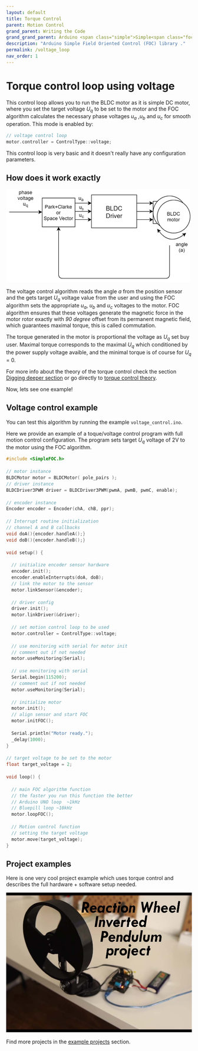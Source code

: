 ```yaml
---
layout: default
title: Torque Control
parent: Motion Control
grand_parent: Writing the Code
grand_grand_parent: Arduino <span class="simple">Simple<span class="foc">FOC</span>library</span>
description: "Arduino Simple Field Oriented Control (FOC) library ."
permalink: /voltage_loop
nav_order: 1
---
```


# Torque control loop using voltage 
This control loop allows you to run the BLDC motor as it is simple DC motor, where you set the target voltage <i>U<sub>q</sub></i> to be set to the motor and the FOC algorithm calculates the necessary phase voltages <i>u<sub>a</sub></i> ,<i>u<sub>b</sub></i> and <i>u<sub>c</sub></i>  for smooth operation. This mode is enabled by:
```cpp
// voltage control loop
motor.controller = ControlType::voltage;
```
This control loop is very basic and it doesn't really have any configuration parameters. 

## How does it work exactly
 <a name="foc_image"></a><img src="extras/Images/voltage_loop.png">

The voltage control algorithm reads the angle <i>a</i> from the position sensor and the gets target <i>U<sub>q</sub></i> voltage value from the user and using the FOC algorithm sets the appropriate <i>u<sub>a</sub></i>, <i>u<sub>b</sub></i> and <i>u<sub>c</sub></i> voltages to the motor. FOC algorithm ensures that these voltages generate the magnetic force in the motor rotor exactly with <i>90 degree</i> offset from its permanent magnetic field, which guarantees maximal torque, this is called commutation.

The torque generated in the motor is proportional the voltage as <i>U<sub>q</sub></i> set buy user. Maximal torque corresponds to the maximal <i>U<sub>q</sub></i> which conditioned by the power supply voltage avaible, and the minimal torque is of course for <i>U<sub>q</sub></i> = 0.

For more info about the theory of the torque control check the section [Digging deeper section](digging_deeper) or go directly to [torque control theory](voltage_torque_control).

Now, lets see one example!

## Voltage control example 
You can test this algorithm by running the example `voltage_control.ino`.

Here we provide an example of a toque/voltage control program with full motion control configuration.  The program sets target <i>U<sub>q</sub></i> voltage of 2V to the motor using the FOC algorithm. 

```cpp
#include <SimpleFOC.h>

// motor instance
BLDCMotor motor = BLDCMotor( pole_pairs );
// driver instance
BLDCDriver3PWM driver = BLDCDriver3PWM(pwmA, pwmB, pwmC, enable);

// encoder instance
Encoder encoder = Encoder(chA, chB, ppr);

// Interrupt routine initialization
// channel A and B callbacks
void doA(){encoder.handleA();}
void doB(){encoder.handleB();}

void setup() { 
  
  // initialize encoder sensor hardware
  encoder.init();
  encoder.enableInterrupts(doA, doB); 
  // link the motor to the sensor
  motor.linkSensor(&encoder);
  
  // driver config
  driver.init();
  motor.linkDriver(&driver);
  
  // set motion control loop to be used
  motor.controller = ControlType::voltage;

  // use monitoring with serial for motor init
  // comment out if not needed
  motor.useMonitoring(Serial);

  // use monitoring with serial 
  Serial.begin(115200);
  // comment out if not needed
  motor.useMonitoring(Serial);

  // initialize motor
  motor.init();
  // align sensor and start FOC
  motor.initFOC();

  Serial.println("Motor ready.");
  _delay(1000);
}

// target voltage to be set to the motor
float target_voltage = 2;

void loop() {

  // main FOC algorithm function
  // the faster you run this function the better
  // Arduino UNO loop  ~1kHz
  // Bluepill loop ~10kHz 
  motor.loopFOC();

  // Motion control function
  // setting the target voltage
  motor.move(target_voltage);
}
```
## Project examples
Here is one very cool project example which uses torque control and describes the full hardware + software setup needed.

<div class="image_icon width30">
    <a href="simplefoc_pendulum">
        <img src="extras/Images/foc_pendulum.jpg" >
        <i class="fa fa-external-link-square fa-2x"></i>
    </a>
</div>

Find more projects in the [example projects](example_projects) section.